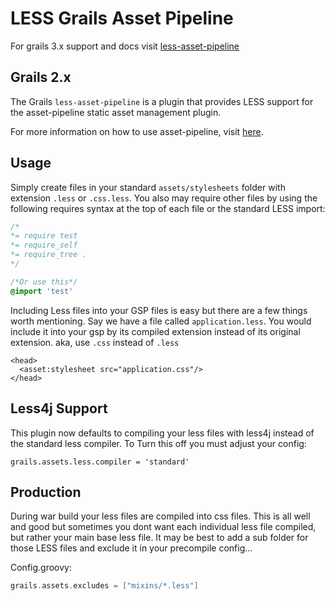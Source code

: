 LESS Grails Asset Pipeline
==========================

For grails 3.x support and docs visit [less-asset-pipeline](https://github.com/bertramdev/asset-pipeline/tree/master/less-asset-pipeline)

Grails 2.x
----

The Grails `less-asset-pipeline` is a plugin that provides LESS support for the asset-pipeline static asset management plugin.

For more information on how to use asset-pipeline, visit [here](http://www.github.com/bertramdev/asset-pipeline).


Usage
-----

Simply create files in your standard `assets/stylesheets` folder with extension `.less` or `.css.less`. You also may require other files by using the following requires syntax at the top of each file or the standard LESS import:

```css
/*
*= require test
*= require_self
*= require_tree .
*/

/*Or use this*/
@import 'test'

```

Including Less files into your GSP files is easy but there are a few things worth mentioning. Say we have a file called `application.less`. You would include it into your gsp by its compiled extension instead of its original extension. aka, use `.css` instead of `.less`

```gsp
<head>
  <asset:stylesheet src="application.css"/>
</head>
```

Less4j Support
--------------

This plugin now defaults to compiling your less files with less4j instead of the standard less compiler. To Turn this off you must adjust your config:

```
grails.assets.less.compiler = 'standard'
```


Production
----------
During war build your less files are compiled into css files. This is all well and good but sometimes you dont want each individual less file compiled, but rather your main base less file. It may be best to add a sub folder for those LESS files and exclude it in your precompile config...

Config.groovy:
```groovy
grails.assets.excludes = ["mixins/*.less"]
```
